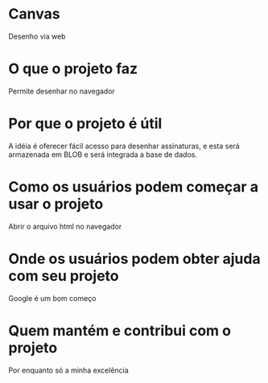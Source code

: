 # Canvas
Desenho via web

# O que o projeto faz
Permite desenhar no navegador

# Por que o projeto é útil
A idéia é oferecer fácil acesso para desenhar assinaturas, e esta será armazenada em BLOB e será integrada a base de dados.

# Como os usuários podem começar a usar o projeto
Abrir o arquivo html no navegador

# Onde os usuários podem obter ajuda com seu projeto
Google é um bom começo

# Quem mantém e contribui com o projeto
Por enquanto só a minha excelência
